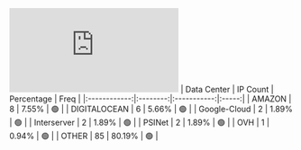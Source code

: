 ![Diagramm](https://github.com/obajay/StateSync-snapshots/blob/main/Projects/Kyve/1/README.md)
| Data Center | IP Count | Percentage | Freq |
|:------------:|:--------:|:-----------:|:-----:|
| AMAZON | 8 | 7.55% | 🟢 |
| DIGITALOCEAN | 6 | 5.66% | 🟢 |
| Google-Cloud | 2 | 1.89% | 🟢 |
| Interserver | 2 | 1.89% | 🟢 |
| PSINet | 2 | 1.89% | 🟢 |
| OVH | 1 | 0.94% | 🟢 |
| OTHER | 85 | 80.19% | 🟢 |